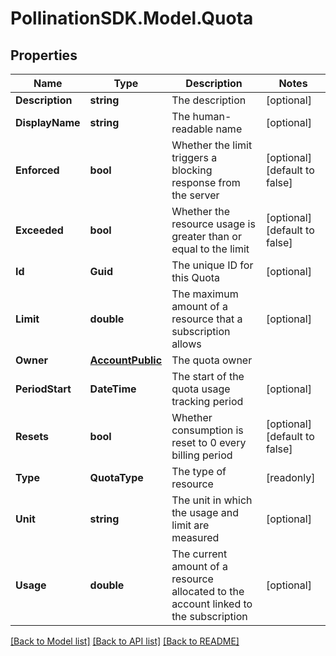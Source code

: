 
# PollinationSDK.Model.Quota

## Properties

Name | Type | Description | Notes
------------ | ------------- | ------------- | -------------
**Description** | **string** | The description | [optional] 
**DisplayName** | **string** | The human-readable name | [optional] 
**Enforced** | **bool** | Whether the limit triggers a blocking response from the server | [optional] [default to false]
**Exceeded** | **bool** | Whether the resource usage is greater than or equal to the limit | [optional] [default to false]
**Id** | **Guid** | The unique ID for this Quota | [optional] 
**Limit** | **double** | The maximum amount of a resource that a subscription allows | [optional] 
**Owner** | [**AccountPublic**](AccountPublic.md) | The quota owner | 
**PeriodStart** | **DateTime** | The start of the quota usage tracking period | [optional] 
**Resets** | **bool** | Whether consumption is reset to 0 every billing period | [optional] [default to false]
**Type** | **QuotaType** | The type of resource | [readonly] 
**Unit** | **string** | The unit in which the usage and limit are measured | [optional] 
**Usage** | **double** | The current amount of a resource allocated to the account linked to the subscription | [optional] 

[[Back to Model list]](../README.md#documentation-for-models)
[[Back to API list]](../README.md#documentation-for-api-endpoints)
[[Back to README]](../README.md)


